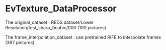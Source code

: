 # EvTexture_DataProcessor

The original_dataset : REDS dataset/Lower Resolution/test_sharp_bcubic/000   (100 pictures)

The frame_interpolation_dataset : use pretrained RIFE to interpolate frames  (397 pictures)
